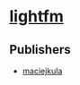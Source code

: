 # [lightfm](https://pypi.org/project/lightfm)



## Publishers
- [maciejkula](https://pypi.org/user/maciejkula)

